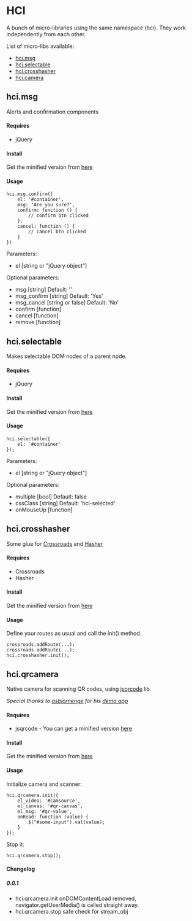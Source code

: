 # HCI

A bunch of micro-libraries using the same namespace (hci). They work independently from each other.

List of micro-libs available:

* [hci.msg](https://github.com/educastellano/hci#hcimsg)
* [hci.selectable](https://github.com/educastellano/hci#hciselectable)
* [hci.crosshasher](https://github.com/educastellano/hci#hcicrosshasher)
* [hci.camera](https://github.com/educastellano/hci#hciqrcamera)

## hci.msg

Alerts and confirmation components

#### Requires

* jQuery

#### Install

Get the minified version from [here](https://raw.github.com/educastellano/hci/master/lib/hci.msg-0.0.0.min.js)

#### Usage

	hci.msg.confirm({
		el: '#container',
		msg: 'Are you sure?',
		confirm: function () {
			// confirm btn clicked
		},
		cancel: function () {
			// cancel btn clicked
		}
	})

Parameters:

* el [string or "jQuery object"]

Optional parameters:

* msg [string] Default: ''
* msg_confirm [string] Default: 'Yes'
* msg_cancel [string or false] Default: 'No'
* confirm [function]
* cancel [function]
* remove [function]

## hci.selectable

Makes selectable DOM nodes of a parent node.

#### Requires

* jQuery

#### Install

Get the minified version from [here](https://raw.github.com/educastellano/hci/master/lib/hci.selectable-0.0.0.min.js)

#### Usage

	hci.selectable({
		el: '#container'
	});

Parameters:

* el [string or "jQuery object"]

Optional parameters:

* multiple [bool] Default: false
* cssClass [string] Default: 'hci-selected'
* onMouseUp [function]

## hci.crosshasher

Some glue for [Crossroads](http://millermedeiros.github.com/crossroads.js/) and [Hasher](https://github.com/millermedeiros/hasher/)

#### Requires

* Crossroads
* Hasher

#### Install

Get the minified version from [here](https://raw.github.com/educastellano/hci/master/lib/hci.crosshasher-0.0.0.min.js)

#### Usage

Define your routes as usual and call the init() method.

	crossroads.addRoute(...);
	crossroads.addRoute(...);
    hci.crosshasher.init();

## hci.qrcamera

Native camera for scanning QR codes, using [jsqrcode](https://github.com/LazarSoft/jsqrcode) lib.

*Special thanks to [asbjornenge](https://github.com/asbjornenge) for his [demo app](https://github.com/asbjornenge/jsqrcode-scanner)*

#### Requires

* jsqrcode - You can get a minified version [here](https://raw.github.com/educastellano/hci/master/vendor/jsqrcode.min.js)

#### Install

Get the minified version from [here](https://raw.github.com/educastellano/hci/master/lib/hci.qrcamera-0.0.1.min.js)

#### Usage

Initialize camera and scanner:

	hci.qrcamera.init({
		el_video: '#camsource',
		el_canvas: '#qr-canvas',
		el_msg: '#qr-value',
		onRead: function (value) {
			$("#some-input").val(value);
		}
	});

Stop it:

	hci.qrcamera.stop();

#### Changelog

##### 0.0.1
* hci.qrcamera.init onDOMContentLoad removed, navigator.getUserMedia() is called straight away.
* hci.qrcamera.stop safe check for stream_obj 





